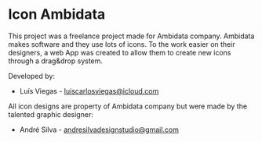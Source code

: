 # Icon Ambidata

This project was a freelance project made for Ambidata company. Ambidata makes software and they use lots of icons. To the work easier on their designers, a web App was created to allow them to create new icons through a drag&drop system.

Developed by:
+ Luís Viegas - luiscarlosviegas@icloud.com

All icon designs are property of Ambidata company but were made by the talented graphic designer: 
+ André Silva - andresilvadesignstudio@gmail.com
